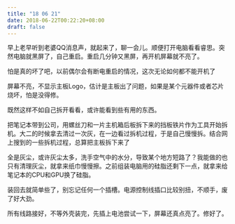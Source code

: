 ```yaml
---
title: "18 06 21"
date: 2018-06-22T00:22:20+08:00
draft: false
---
```


早上老早听到老婆QQ消息声，就起来了，聊一会儿。顺便打开电脑看看睿思。突然电脑就黑屏了，自己重启。重启几分钟又黑屏，再开机屏幕就不亮了。

怕是真的坏了吧，以前偶尔会有断电重启的情况，这次无论如何都不能开机了

屏幕不亮，不显示主板Logo，估计是主板出了问题，如果是某个元器件或者芯片烧坏，怕是没得修。

既然这样不如自己拆开看看，或许能看到些有用的东西。

把笔记本带到公司，用螺丝刀和一片主机箱后板拆下来的挡板铁片作为工具开始拆机。大二的时候拿去清过一次灰，在一边看过拆机过程，于是自己慢慢拆。结合网上搜到的一些拆机过程，总算把主板拆下来了

全是灰尘，或许灰尘太多，洗手空气中的水分，导致某个地方短路了？我能做的也只有清理灰尘，就拿来纸巾慢慢擦。之前组装电脑用的硅脂还剩下一点，就拿来给笔记本的CPU和GPU换了硅脂。

装回去就简单些了，别忘记任何一个插槽。电源控制线插口比较别扭，不顺手，废了好大劲。

所有线路接好，不等外壳装完，先插上电池尝试一下，屏幕还真点亮了。修好了。

